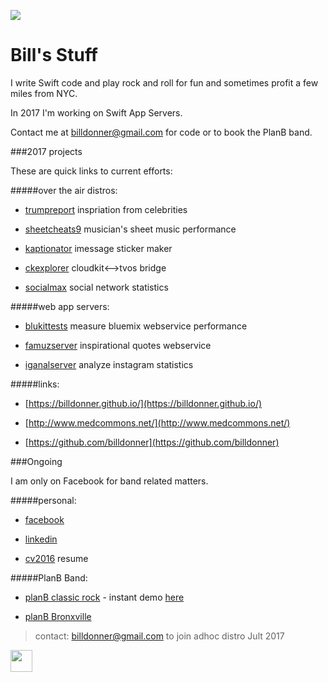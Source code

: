 
![](http://billdonner.com/billpics/flipped.png)

Bill's  Stuff
===============
I write Swift code and play rock and roll for fun and sometimes profit a few miles from NYC. 

In 2017 I'm working on Swift App Servers.
 
Contact me at billdonner@gmail.com for code or to book the PlanB band.

###2017 projects 

These are quick links to current efforts:

#####over the air distros:

- [trumpreport](http://billdonner.com/tr) inspriation from celebrities

- [sheetcheats9](http://billdonner.com/sc9) musician's sheet music performance

- [kaptionator](https://billdonner.com/kaptionz/) imessage sticker maker

- [ckexplorer](https://github.com/billdonner/ckexplorer) cloudkit<-->tvos bridge


- [socialmax](https://github.com/billdonner/smxclient01) social network statistics

#####web app servers:

- [blukittests](https://github.com/billdonner/blukit-tests) measure bluemix webservice performance

- [famuzserver](https://github.com/billdonner/faymuzserver) inspirational quotes webservice

- [iganalserver](https://github.com/billdonner/smxserver01) analyze instagram statistics

#####links:

- [https://billdonner.github.io/](https://billdonner.github.io/)

- [http://www.medcommons.net/](http://www.medcommons.net/)

- [https://github.com/billdonner](https://github.com/billdonner)


###Ongoing 

I am only on Facebook for band related matters. 

#####personal:

- [facebook](https://www.facebook.com/therealbilldonner)

- [linkedin](https://www.linkedin.com/in/bill-donner-03621)

- [cv2016](http://billdonner.com/CV2016.pdf) resume

#####PlanB Band:

- [planB classic rock](http://s350968899.onlinehome.us/planb/) - instant demo [here](http://s350968899.onlinehome.us/planb/planBLoft2010/)

- [planB Bronxville](http://www.facebook.com/pages/Plan-B-Bronxville)

>contact: billdonner@gmail.com to join adhoc distro  Jult 2017

<img height='35' src='http://billdonner.com/teacher/AppleTeacherSwiftPlaygrounds_black.png'>
